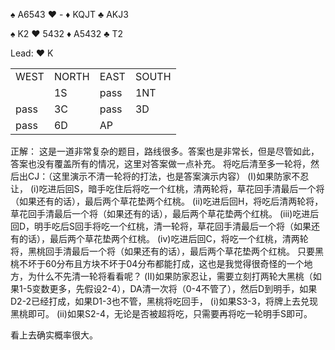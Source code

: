 :spades: A6543
:hearts: -
:diamonds: KQJT
:clubs: AKJ3

:spades: K2
:hearts: 5432
:diamonds: A5432
:clubs: T2

Lead: :hearts: K

<table>
    <tr><td>WEST</td> <td>NORTH</td> <td>EAST</td> <td>SOUTH</td></tr>
    <tr><td></td> <td>1S</td> <td>pass</td> <td>1NT</td></tr>
    <tr><td>pass</td> <td>3C</td> <td>pass</td> <td>3D</td></tr>
    <tr><td>pass</td> <td>6D</td> <td>AP</td> <td></td></tr>
</table>

正解：
这是一道非常复杂的题目，路线很多。答案也是非常长，但是尽管如此，答案也没有覆盖所有的情况，这里对答案做一点补充。
将吃后清至多一轮将，然后出CJ：（这里演示不清一轮将的打法，也是答案演示内容）
(I)如果防家不忍让，
    (i)吃进后回S，暗手吃住后将吃一个红桃，清两轮将，草花回手清最后一个将（如果还有的话），最后两个草花垫两个红桃。
    (ii)吃进后回H，将吃后清两轮将，草花回手清最后一个将（如果还有的话），最后两个草花垫两个红桃。
    (iii)吃进后回D，明手吃后S回手将吃一个红桃，清一轮将，草花回手清最后一个将（如果还有的话），最后两个草花垫两个红桃。
    (iv)吃进后回C，将吃一个红桃，清两轮将，黑桃回手清最后一个将（如果还有的话），最后两个草花垫两个红桃。
只要黑桃不坏于60分布且方块不坏于04分布都能打成，这也是我觉得很奇怪的一个地方，为什么不先清一轮将看看呢？
(II)如果防家忍让，需要立刻打两轮大黑桃（如果1-5变数更多，先假设2-4），DA清一次将（0-4不管了），然后D到明手，如果D2-2已经打成，如果D1-3也不管，黑桃将吃回手，
    (i)如果S3-3，将牌上去兑现黑桃即可。
    (ii)如果S2-4，无论是否被超将吃，只需要再将吃一轮明手S即可。

看上去确实概率很大。